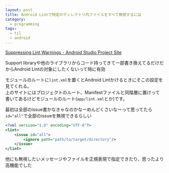 ```yaml
---
layout: post
title: Android Lintで特定のディレクトリ内ファイルをすべて無視するには
category:
  - programming
tags:
  - til
  - android
---
```


[Suppressing Lint Warnings - Android Studio Project Site](http://tools.android.com/tips/lint/suppressing-lint-warnings)

Support libraryや他のライブラリからコード持ってきて一部書き換えてるだけだからAndroid Lintの対象にしたくないって時に有効


モジュールのルートに`lint.xml`を置くとAndroid Lintかけるときにそこの設定を見てくれる。  
上のサイトにはプロジェクトのルート、Manifestファイルと同階層に置けって書いてあるけどモジュールのルート(`app/lint.xml`とか)です。

最初は全部のissue書かなきゃなのかなーめんどくさいなーって思ってたら`id="all"`で全部のissueを無視できるらしい

```xml
<?xml version="1.0" encoding="UTF-8"?>
<lint>
    <issue id="all">
        <ignore path="path/to/target/directory"/>
    </issue>
</lint>
```

他にも無視したいメッセージやファイルを正規表現で指定できたり、思ったより高機能でした
